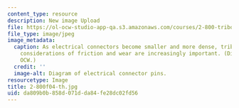 ```yaml
---
content_type: resource
description: New image Upload
file: https://ol-ocw-studio-app-qa.s3.amazonaws.com/courses/2-800-tribology-fall-2004/da809b0b858d071dda84fe28dc02fd56_2-800f04-th.jpg
file_type: image/jpeg
image_metadata:
  caption: As electrical connectors become smaller and more dense, tribological design
    considerations of friction and wear are increasingly important. (Diagram by MIT
    OCW.)
  credit: ''
  image-alt: Diagram of electrical connector pins.
resourcetype: Image
title: 2-800f04-th.jpg
uid: da809b0b-858d-071d-da84-fe28dc02fd56
---
```

